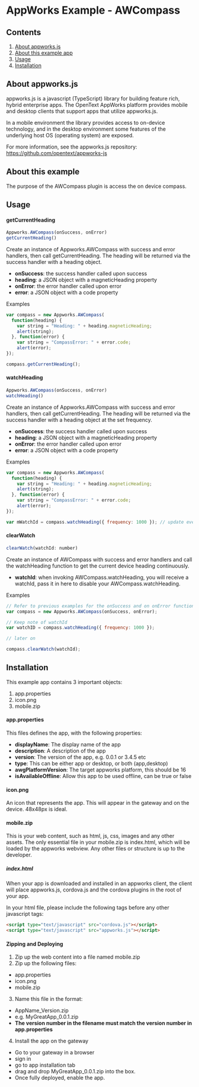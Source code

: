 # AppWorks Example - AWCompass

## Contents
1. [About appworks.js](#about-appworksjs)
2. [About this example app](#about-this-example)
3. [Usage](#usage)
4. [Installation](#installation)

## About appworks.js

appworks.js is a javascript (TypeScript) library for building feature rich, hybrid enterprise apps. The OpenText AppWorks platform provides mobile and desktop clients that support apps that utilize appworks.js.

In a mobile environment the library provides access to on-device technology, and in the desktop environment some features of the underlying host OS (operating system) are exposed.

For more information, see the appworks.js repository: https://github.com/opentext/appworks-js

## About this example

The purpose of the AWCompass plugin is access the on device compass.

## Usage

#### getCurrentHeading

```javascript
Appworks.AWCompass(onSuccess, onError)
getCurrentHeading()
```

Create an instance of Appworks.AWCompass with success and error handlers, then call getCurrentHeading. The heading will be returned via the success handler with a heading object.

+ __onSuccess__: the success handler called upon success
 + __heading__: a JSON object with a magneticHeading property
+ __onError__: the error handler called upon error
 + __error__: a JSON object with a code property

Examples
```javascript
var compass = new Appworks.AWCompass(
  function(heading) {
    var string = "Heading: " + heading.magneticHeading;
    alert(string);
  }, function(error) {
    var string = "CompassError: " + error.code;
    alert(error);
});

compass.getCurrentHeading();
```

#### watchHeading

```javascript
Appworks.AWCompass(onSuccess, onError)
watchHeading()
```

Create an instance of Appworks.AWCompass with success and error handlers, then call getCurrentHeading. The heading will be returned via the success handler with a heading object at the set frequency.

+ __onSuccess__: the success handler called upon success
 + __heading__: a JSON object with a magneticHeading property
+ __onError__: the error handler called upon error
 + __error__: a JSON object with a code property

Examples
```javascript
var compass = new Appworks.AWCompass(
  function(heading) {
    var string = "Heading: " + heading.magneticHeading;
    alert(string);
  }, function(error) {
    var string = "CompassError: " + error.code;
    alert(error);
});

var mWatchId = compass.watchHeading({ frequency: 1000 }); // update every 1 second
```

#### clearWatch

```javascript
clearWatch(watchId: number)
```

Create an instance of AWCompass with success and error handlers and call the watchHeading function to get the current device heading continuously.

+ __watchId__: when invoking AWCompass.watchHeading, you will receive a watchId, pass it in here to disable your AWCompass.watchHeading.

Examples
```javascript
// Refer to previous examples for the onSuccess and on onError functions
var compass = new Appworks.AWCompass(onSuccess, onError);

// Keep note of watchId
var watchID = compass.watchHeading({ frequency: 1000 });

// later on

compass.clearWatch(watchId);
```

## Installation

This example app contains 3 important objects:
1. app.properties
2. icon.png
3. mobile.zip

#### app.properties
This files defines the app, with the following properties:
+ __displayName__: The display name of the app
+ __description__: A description of the app
+ __version__: The version of the app, e.g. 0.0.1 or 3.4.5 etc
+ __type__: This can be either app or desktop, or both (app,desktop)
+ __awgPlatformVersion__: The target appworks platform, this should be 16
+ __isAvailableOffline__: Allow this app to be used offline, can be true or false

#### icon.png
An icon that represents the app. This will appear in the gateway and on the device. 48x48px is ideal.

#### mobile.zip

This is your web content, such as html, js, css, images and any other assets.
The only essential file in your mobile.zip is index.html, which will be loaded by the appworks webview. Any other files or structure is up to the developer.

##### index.html

When your app is downloaded and installed in an appworks client, the client will place appworks.js, cordova.js and the cordova plugins in the root of your app.

In your html file, please include the following tags before any other javascript tags:

```html
<script type="text/javascript" src="cordova.js"></script>
<script type="text/javascript" src="appworks.js"></script>
```

#### Zipping and Deploying
1. Zip up the web content into a file named mobile.zip
2. Zip up the following files:
  + app.properties
  + icon.png
  + mobile.zip
3. Name this file in the format:
  + AppName_Version.zip
  + e.g. MyGreatApp_0.0.1.zip
  + __The version number in the filename must match the version number in app.properties__
4. Install the app on the gateway
  + Go to your gateway in a browser
  + sign in
  + go to app installation tab
  + drag and drop MyGreatApp_0.0.1.zip into the box.
  + Once fully deployed, enable the app.
